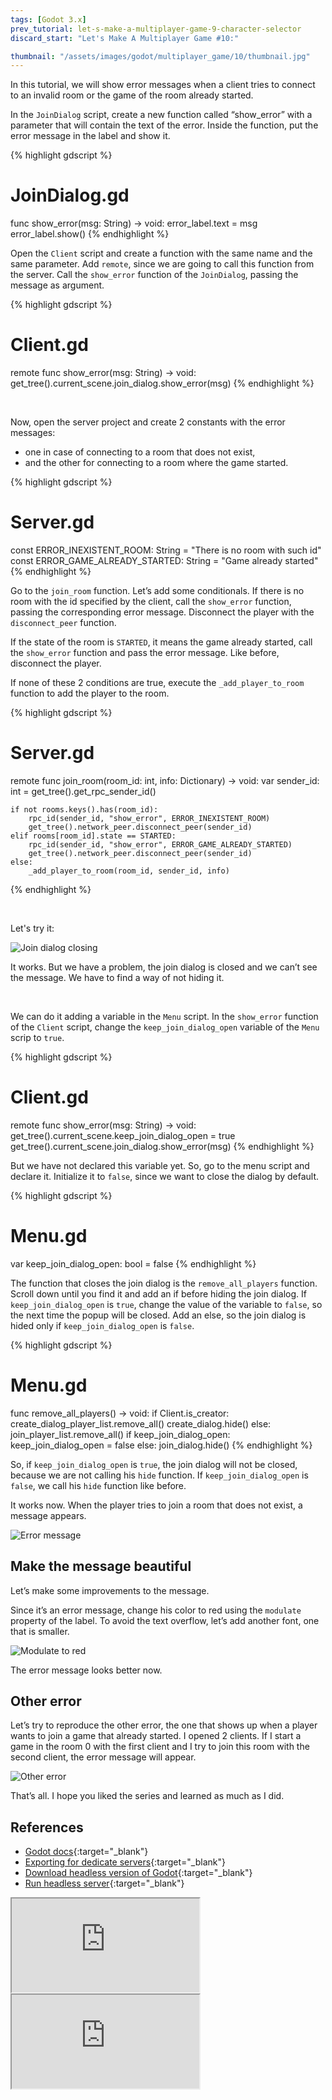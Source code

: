 ```yaml
---
tags: [Godot 3.x]
prev_tutorial: let-s-make-a-multiplayer-game-9-character-selector
discard_start: "Let's Make A Multiplayer Game #10:"

thumbnail: "/assets/images/godot/multiplayer_game/10/thumbnail.jpg"
---
```



In this tutorial, we will show error messages when a client tries to connect to an invalid room or the game of the room already started.

<!--more-->


In the `JoinDialog` script, create a new function called “show_error” with a parameter that will contain the text of the error. Inside the function, put the error message in the label and show it.

{% highlight gdscript %}
# JoinDialog.gd

func show_error(msg: String) -> void:
	error_label.text = msg
	error_label.show()
{% endhighlight %}

Open the `Client` script and create a function with the same name and the same parameter. Add `remote`, since we are going to call this function from the server. Call the `show_error` function of the `JoinDialog`, passing the message as argument.

{% highlight gdscript %}
# Client.gd

remote func show_error(msg: String) -> void:
	get_tree().current_scene.join_dialog.show_error(msg)
{% endhighlight %}

<br>


Now, open the server project and create 2 constants with the error messages:
* one in case of connecting to a room that does not exist,
* and the other for connecting to a room where the game started.

{% highlight gdscript %}
# Server.gd

const ERROR_INEXISTENT_ROOM: String = "There is no room with such id"
const ERROR_GAME_ALREADY_STARTED: String = "Game already started"
{% endhighlight %}

Go to the `join_room` function. Let’s add some conditionals. If there is no room with the id specified by the client, call the `show_error` function, passing the corresponding error message. Disconnect the player with the `disconnect_peer` function.

If the state of the room is `STARTED`, it means the game already started, call the `show_error` function and pass the error message. Like before, disconnect the player.

If none of these 2 conditions are true, execute the `_add_player_to_room` function to add the player to the room.

{% highlight gdscript %}
# Server.gd

remote func join_room(room_id: int, info: Dictionary) -> void:
	var sender_id: int = get_tree().get_rpc_sender_id()
	
	if not rooms.keys().has(room_id):
		rpc_id(sender_id, "show_error", ERROR_INEXISTENT_ROOM)
		get_tree().network_peer.disconnect_peer(sender_id)
	elif rooms[room_id].state == STARTED:
		rpc_id(sender_id, "show_error", ERROR_GAME_ALREADY_STARTED)
		get_tree().network_peer.disconnect_peer(sender_id)
	else:
		_add_player_to_room(room_id, sender_id, info)
{% endhighlight %}

<br>

Let's try it:

![Join dialog closing](/assets/images/godot/multiplayer_game/10/join_dialog_closing.gif)


It works. But we have a problem, the join dialog is closed and we can’t see the message. We have to find a way of not hiding it.

<br>


We can do it adding a variable in the `Menu` script. In the `show_error` function of the `Client` script, change the `keep_join_dialog_open` variable of the `Menu` scrip to `true`.

{% highlight gdscript %}
# Client.gd

remote func show_error(msg: String) -> void:
	get_tree().current_scene.keep_join_dialog_open = true
	get_tree().current_scene.join_dialog.show_error(msg)
{% endhighlight %}

But we have not declared this variable yet. So, go to the menu script and declare it. Initialize it to `false`, since we want to close the dialog by default.

{% highlight gdscript %}
# Menu.gd

var keep_join_dialog_open: bool = false
{% endhighlight %}

The function that closes the join dialog is the `remove_all_players` function. Scroll down until you find it and add an if before hiding the join dialog. If `keep_join_dialog_open` is `true`, change the value of the variable to `false`, so the next time the popup will be closed. Add an else, so the join dialog is hided only if `keep_join_dialog_open` is `false`.

{% highlight gdscript %}
# Menu.gd

func remove_all_players() -> void:
	if Client.is_creator:
		create_dialog_player_list.remove_all()
		create_dialog.hide()
	else:
		join_player_list.remove_all()
		if keep_join_dialog_open:
			keep_join_dialog_open = false
		else:
			join_dialog.hide()
{% endhighlight %}

So, if `keep_join_dialog_open` is `true`, the join dialog will not be closed, because we are not calling his `hide` function. If `keep_join_dialog_open` is `false`, we call his `hide` function like before.

It works now. When the player tries to join a room that does not exist, a message appears.

![Error message](/assets/images/godot/multiplayer_game/10/error_message.gif)



## Make the message beautiful

Let’s make some improvements to the message.


Since it’s an error message, change his color to red using the `modulate` property of the label. To avoid the text overflow, let’s add another font, one that is smaller.

![Modulate to red](/assets/images/godot/multiplayer_game/10/modulate_to_red.jpg)

The error message looks better now.


## Other error

Let’s try to reproduce the other error, the one that shows up when a player wants to join a game that already started. I opened 2 clients. If I start a game in the room 0 with the first client and I try to join this room with the second client, the error message will appear.

![Other error](/assets/images/godot/multiplayer_game/10/other_error.gif)


That’s all. I hope you liked the series and learned as much as I did.


## References
* [Godot docs](https://docs.godotengine.org/en/stable/tutorials/networking/high_level_multiplayer.html){:target="_blank"}
* [Exporting for dedicate servers](https://docs.godotengine.org/en/stable/tutorials/export/exporting_for_dedicated_servers.html#doc-exporting-for-dedicated-servers){:target="_blank"}
* [Download headless version of Godot](https://godotengine.org/download/server){:target="_blank"}
* [Run headless server](https://godotengine.org/qa/11251/how-to-export-the-project-for-server){:target="_blank"}


<div id="tutorial-videos">
    <iframe id="odysee-iframe" src="https://odysee.com/$/embed/@Matinator:c/let&#039;s-make-a-godot-multiplayer-game-10:0?r=5dDZJPgbdny6EiKLsWtNXNwnM936b7gf" allowfullscreen></iframe>
    <iframe id="youtube-iframe" src="https://www.youtube.com/embed/0n_HwyK9Cxs" allowfullscreen></iframe>
</div>